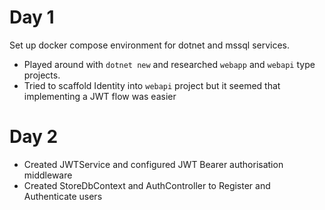 # Day 1
Set up docker compose environment for dotnet and mssql services.
- Played around with `dotnet new` and researched `webapp` and `webapi` type projects.
- Tried to scaffold Identity into `webapi` project but it seemed that implementing a JWT flow was easier

# Day 2
- Created JWTService and configured JWT Bearer authorisation middleware
- Created StoreDbContext and AuthController to Register and Authenticate users 